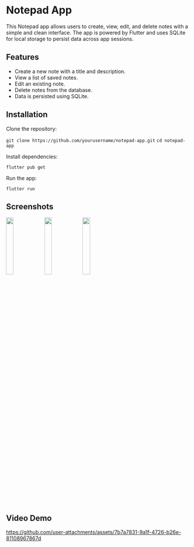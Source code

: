 # Notepad App

This Notepad app allows users to create, view, edit, and delete notes with a simple and clean interface. The app is powered by Flutter and uses SQLite for local storage to persist data across app sessions.

## Features

* Create a new note with a title and description.
* View a list of saved notes.
* Edit an existing note.
* Delete notes from the database.
* Data is persisted using SQLite.

## Installation

Clone the repository:

``` git clone https://github.com/yourusername/notepad-app.git ```
``` cd notepad-app ```

Install dependencies:

``` flutter pub get ```

Run the app:

``` flutter run ```

## Screenshots

<img src="https://github.com/user-attachments/assets/f3f65fff-6407-4b2b-b566-f827eed6778f"  style="width:20%; height:20%;">
<img src="https://github.com/user-attachments/assets/ad891e2c-e103-4a1f-af25-3f34c23d79ff" style="width:20%; height:20%;">
<img src="https://github.com/user-attachments/assets/038c74c5-06ee-4bf0-add2-af8706d808e1" style="width:20%; height:20%;">

## Video Demo


https://github.com/user-attachments/assets/7b7a7831-9a1f-4726-b26e-81108967867d


